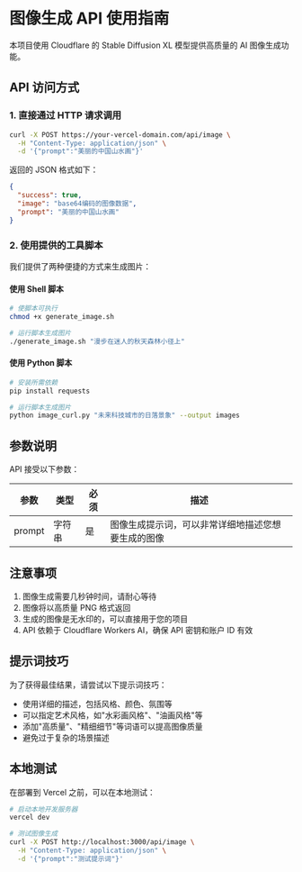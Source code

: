 # 图像生成 API 使用指南

本项目使用 Cloudflare 的 Stable Diffusion XL 模型提供高质量的 AI 图像生成功能。

## API 访问方式

### 1. 直接通过 HTTP 请求调用

```bash
curl -X POST https://your-vercel-domain.com/api/image \
  -H "Content-Type: application/json" \
  -d '{"prompt":"美丽的中国山水画"}'
```

返回的 JSON 格式如下：

```json
{
  "success": true,
  "image": "base64编码的图像数据",
  "prompt": "美丽的中国山水画"
}
```

### 2. 使用提供的工具脚本

我们提供了两种便捷的方式来生成图片：

#### 使用 Shell 脚本

```bash
# 使脚本可执行
chmod +x generate_image.sh

# 运行脚本生成图片
./generate_image.sh "漫步在迷人的秋天森林小径上"
```

#### 使用 Python 脚本

```bash
# 安装所需依赖
pip install requests

# 运行脚本生成图片
python image_curl.py "未来科技城市的日落景象" --output images
```

## 参数说明

API 接受以下参数：

| 参数 | 类型 | 必须 | 描述 |
|------|------|------|------|
| prompt | 字符串 | 是 | 图像生成提示词，可以非常详细地描述您想要生成的图像 |

## 注意事项

1. 图像生成需要几秒钟时间，请耐心等待
2. 图像将以高质量 PNG 格式返回
3. 生成的图像是无水印的，可以直接用于您的项目
4. API 依赖于 Cloudflare Workers AI，确保 API 密钥和账户 ID 有效

## 提示词技巧

为了获得最佳结果，请尝试以下提示词技巧：

- 使用详细的描述，包括风格、颜色、氛围等
- 可以指定艺术风格，如"水彩画风格"、"油画风格"等
- 添加"高质量"、"精细细节"等词语可以提高图像质量
- 避免过于复杂的场景描述

## 本地测试

在部署到 Vercel 之前，可以在本地测试：

```bash
# 启动本地开发服务器
vercel dev

# 测试图像生成
curl -X POST http://localhost:3000/api/image \
  -H "Content-Type: application/json" \
  -d '{"prompt":"测试提示词"}'
``` 